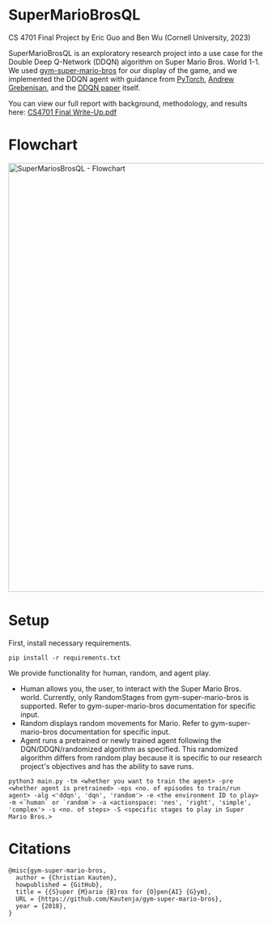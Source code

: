 # SuperMarioBrosQL
CS 4701 Final Project by Eric Guo and Ben Wu (Cornell University, 2023)

SuperMarioBrosQL is an exploratory research project into a use case for the Double 
Deep Q-Network (DDQN) algorithm on Super Mario Bros. World 1-1. We used [gym-super-mario-bros](https://pypi.org/project/gym-super-mario-bros/) 
for our display of the game, and we implemented the DDQN agent with guidance from [PyTorch](https://pytorch.org/tutorials/intermediate/reinforcement_q_learning.html), [Andrew Grebenisan](https://blog.paperspace.com/building-double-deep-q-network-super-mario-bros/), and the [DDQN paper](https://arxiv.org/abs/1509.06461) itself. 

You can view our full report with background, methodology, and results here: [CS4701 Final Write-Up.pdf](https://github.com/ericguo31/SuperMarioBrosQL/files/13707708/CS4701.Final.Write-Up.pdf)

# Flowchart
<img width="845" alt="SuperMariosBrosQL - Flowchart" src="https://github.com/ericguo31/SuperMarioBrosQL/assets/71906595/9c60fb57-8fd9-4236-90bc-0d43c7126d57">

# Setup
First, install necessary requirements.

```
pip install -r requirements.txt
```

We provide functionality for human, random, and agent play.
- Human allows you, the user, to interact with the Super Mario Bros. world. Currently, only RandomStages from gym-super-mario-bros is supported. Refer to gym-super-mario-bros documentation for specific input.
- Random displays random movements for Mario. Refer to gym-super-mario-bros documentation for specific input. 
- Agent runs a pretrained or newly trained agent following the DQN/DDQN/randomized algorithm as specified. This randomized algorithm differs from random play because it is specific to our research project's objectives and has the ability to save runs.

```
python3 main.py -tm <whether you want to train the agent> -pre <whether agent is pretrained> -eps <no. of episodes to train/run agent> -alg <'ddqn', 'dqn', 'random'> -e <the environment ID to play> -m <`human` or `random`> -a <actionspace: 'nes', 'right', 'simple', 'complex'> -s <no. of steps> -S <specific stages to play in Super Mario Bros.>
```

# Citations
```
@misc{gym-super-mario-bros,
  author = {Christian Kauten},
  howpublished = {GitHub},
  title = {{S}uper {M}ario {B}ros for {O}pen{AI} {G}ym},
  URL = {https://github.com/Kautenja/gym-super-mario-bros},
  year = {2018},
}
```

